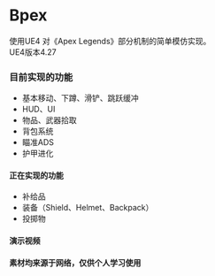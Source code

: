 # Bpex
使用UE4 对《Apex Legends》部分机制的简单模仿实现。  
UE4版本4.27

### 目前实现的功能
+ 基本移动、下蹲、滑铲、跳跃缓冲
+ HUD、UI
+ 物品、武器拾取
+ 背包系统
+ 瞄准ADS
+ 护甲进化

#### 正在实现的功能
+ 补给品
+ 装备（Shield、Helmet、Backpack）
+ 投掷物

#### 演示视频

#### 素材均来源于网络，仅供个人学习使用
